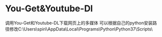 # You-Get&Youtube-Dl
调用You-Get和Youtube-DL下载网页上的多媒体
可以根据自己的python安装路径修改C:\Users\spiri\AppData\Local\Programs\Python\Python37\Scripts\
